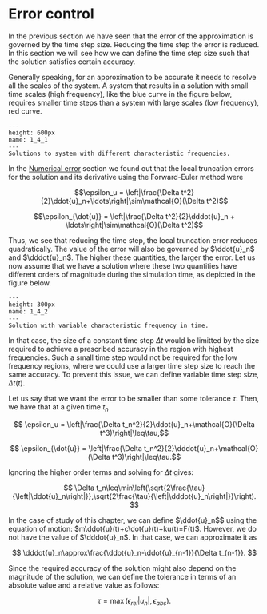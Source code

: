 # Error control

In the previous section we have seen that the error of the approximation is governed by the time step size. Reducing the time step the error is reduced. In this section we will see how we can define the time step size such that the solution satisfies certain accuracy.

Generally speaking, for an approximation to be accurate it needs to resolve all the scales of the system. A system that results in a solution with small time scales (high frequency), like the blue curve in the figure below, requires smaller time steps than a system with large scales (low frequency), red curve.

```{figure} ./Figures/large-small-freq.png
---
height: 600px
name: 1_4_1
---
Solutions to system with different characteristic frequencies. 
```

In the [Numerical error](./Error_stability.md) section we found out that the local truncation errors for the solution and its derivative using the Forward-Euler method were

$$\epsilon_u = \left|\frac{\Delta t^2}{2}\ddot{u}_n+\ldots\right|\sim\mathcal{O}(\Delta t^2)$$

$$\epsilon_{\dot{u}} = \left|\frac{\Delta t^2}{2}\dddot{u}_n + \ldots\right|\sim\mathcal{O}(\Delta t^2)$$

Thus, we see that reducing the time step, the local truncation error reduces quadratically. The value of the error will also be governed by $\ddot{u}_n$ and $\dddot{u}_n$. The higher these quantities, the larger the error. Let us now assume that we have a solution where these two quantities have different orders of magnitude during the simulation time, as depicted in the figure below. 

```{figure} ./Figures/variable-freq.png
---
height: 300px
name: 1_4_2
---
Solution with variable characteristic frequency in time. 
```

In that case, the size of a constant time step $\Delta t$ would be limitted by the size required to achieve a prescribed accuracy in the region with highest frequencies. Such a small time step would not be required for the low frequency regions, where we could use a larger time step size to reach the same accuracy. To prevent this issue, we can define variable time step size, $\Delta t(t)$. 

Let us say that we want the error to be smaller than some tolerance $\tau$. Then, we have that at a given time $t_n$

$$ \epsilon_u = \left|\frac{\Delta t_n^2}{2}\ddot{u}_n+\mathcal{O}(\Delta t^3)\right|\leq\tau,$$

$$ \epsilon_{\dot{u}} = \left|\frac{\Delta t_n^2}{2}\dddot{u}_n+\mathcal{O}(\Delta t^3)\right|\leq\tau.$$

Ignoring the higher order terms and solving for $\Delta t$ gives:

$$ \Delta t_n\leq\min\left(\sqrt{2\frac{\tau}{\left|\ddot{u}_n\right|}},\sqrt{2\frac{\tau}{\left|\dddot{u}_n\right|}}\right). $$

In the case of study of this chapter, we can define $\ddot{u}_n$$ using the equation of motion: $m\ddot{u}(t)+c\dot{u}(t)+ku(t)=F(t)$. However, we do not have the value of $\dddot{u}_n$. In that case, we can approximate it as

$$ \dddot{u}_n\approx\frac{\ddot{u}_n-\ddot{u}_{n-1}}{\Delta t_{n-1}}. $$

Since the required accuracy of the solution might also depend on the magnitude of the solution, we can define the tolerance in terms of an absolute value and a relative value as follows:

$$ \tau=\max\left(\epsilon_{rel}\left|u_n\right|,\epsilon_{abs}\right). $$
